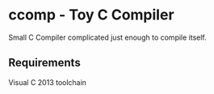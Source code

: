 # ccomp - Toy C Compiler

Small C Compiler complicated just enough to compile itself.

## Requirements
   Visual C 2013 toolchain
   
  
